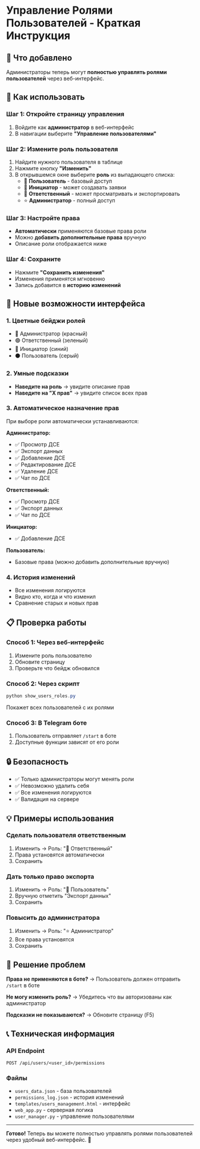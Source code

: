 # Управление Ролями Пользователей - Краткая Инструкция

## 🎯 Что добавлено

Администраторы теперь могут **полностью управлять ролями пользователей** через веб-интерфейс.

## 🚀 Как использовать

### Шаг 1: Откройте страницу управления
1. Войдите как **администратор** в веб-интерфейс
2. В навигации выберите **"Управление пользователями"**

### Шаг 2: Измените роль пользователя
1. Найдите нужного пользователя в таблице
2. Нажмите кнопку **"Изменить"** 
3. В открывшемся окне выберите **роль** из выпадающего списка:
   - 👤 **Пользователь** - базовый доступ
   - 📝 **Инициатор** - может создавать заявки
   - 🔧 **Ответственный** - может просматривать и экспортировать
   - ⭐ **Администратор** - полный доступ

### Шаг 3: Настройте права
- **Автоматически** применяются базовые права роли
- Можно **добавить дополнительные права** вручную
- Описание роли отображается ниже

### Шаг 4: Сохраните
- Нажмите **"Сохранить изменения"**
- Изменения применятся мгновенно
- Запись добавится в **историю изменений**

## 🎨 Новые возможности интерфейса

### 1. Цветные бейджи ролей
- 🔴 Администратор (красный)
- 🟢 Ответственный (зеленый)  
- 🔵 Инициатор (синий)
- ⚫ Пользователь (серый)

### 2. Умные подсказки
- **Наведите на роль** → увидите описание прав
- **Наведите на "X прав"** → увидите список всех прав

### 3. Автоматическое назначение прав
При выборе роли автоматически устанавливаются:

**Администратор:**
- ✅ Просмотр ДСЕ
- ✅ Экспорт данных
- ✅ Добавление ДСЕ
- ✅ Редактирование ДСЕ
- ✅ Удаление ДСЕ
- ✅ Чат по ДСЕ

**Ответственный:**
- ✅ Просмотр ДСЕ
- ✅ Экспорт данных
- ✅ Чат по ДСЕ

**Инициатор:**
- ✅ Добавление ДСЕ

**Пользователь:**
- Базовые права (можно добавить дополнительные вручную)

### 4. История изменений
- Все изменения логируются
- Видно кто, когда и что изменил
- Сравнение старых и новых прав

## 📋 Проверка работы

### Способ 1: Через веб-интерфейс
1. Измените роль пользователю
2. Обновите страницу
3. Проверьте что бейдж обновился

### Способ 2: Через скрипт
```powershell
python show_users_roles.py
```
Покажет всех пользователей с их ролями

### Способ 3: В Telegram боте
1. Пользователь отправляет `/start` в боте
2. Доступные функции зависят от его роли

## 🔒 Безопасность

- ✅ Только администраторы могут менять роли
- ✅ Невозможно удалить себя
- ✅ Все изменения логируются
- ✅ Валидация на сервере

## 💡 Примеры использования

### Сделать пользователя ответственным
1. Изменить → Роль: "🔧 Ответственный"
2. Права установятся автоматически
3. Сохранить

### Дать только право экспорта
1. Изменить → Роль: "👤 Пользователь"
2. Вручную отметить "Экспорт данных"
3. Сохранить

### Повысить до администратора
1. Изменить → Роль: "⭐ Администратор"
2. Все права установятся
3. Сохранить

## 🐛 Решение проблем

**Права не применяются в боте?**
→ Пользователь должен отправить `/start` в боте

**Не могу изменить роль?**
→ Убедитесь что вы авторизованы как администратор

**Подсказки не показываются?**
→ Обновите страницу (F5)

## 📞 Техническая информация

### API Endpoint
```
POST /api/users/<user_id>/permissions
```

### Файлы
- `users_data.json` - база пользователей
- `permissions_log.json` - история изменений
- `templates/users_management.html` - интерфейс
- `web_app.py` - серверная логика
- `user_manager.py` - управление пользователями

---

**Готово!** Теперь вы можете полностью управлять ролями пользователей через удобный веб-интерфейс. 🎉
